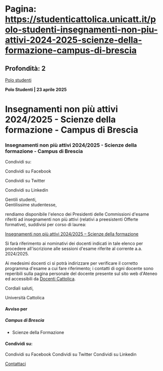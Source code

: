 # Pagina: https://studenticattolica.unicatt.it/polo-studenti-insegnamenti-non-piu-attivi-2024-2025-scienze-della-formazione-campus-di-brescia

## Profondità: 2

[Polo studenti](avvisi-polo-studenti)


**Polo Studenti
| 23 aprile 2025**

# Insegnamenti non più attivi 2024/2025 - Scienze della formazione - Campus di Brescia

### Insegnamenti non più attivi 2024/2025 - Scienze della formazione - Campus di Brescia

Condividi su:

Condividi su Facebook

Condividi su Twitter

Condividi su Linkedin

Gentili studenti,  
Gentilissime studentesse,

rendiamo disponibile l'elenco dei Presidenti delle Commissioni d'esame riferiti ad insegnamenti non più attivi (relativi a preesistenti Offerte formative), suddivisi per corso di laurea:

[Insegnamenti non più attivi 2024/2025 – Scienze della formazione](Insegnamenti%20non%20pi%c3%b9%20attivi%202024-2025_Scienze%20della%20formazione.pdf)

Si farà riferimento ai nominativi dei docenti indicati in tale elenco per procedere all'iscrizione alle sessioni d'esame riferite al corrente a.a. 2024/2025.

Ai medesimi docenti ci si potrà indirizzare per verificare il corretto programma d'esame a cui fare riferimento; i contatti di ogni docente sono reperibili sulla pagina personale del docente presente sul sito web d'Ateneo ed accessibili da [Docenti Cattolica](https://docenti.unicatt.it/ppd2/it/home).

Cordiali saluti,

Università Cattolica

#### Avviso per

##### Campus di Brescia

* Scienze della Formazione

#### Condividi su:

Condividi su Facebook
Condividi su Twitter
Condividi su Linkedin

[Contattaci](home-contatti "Contattaci")